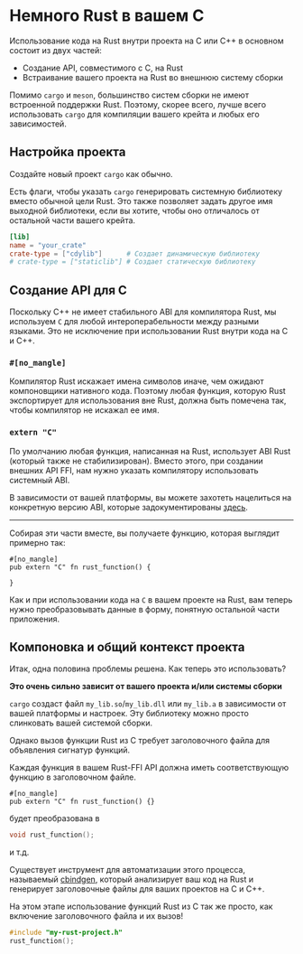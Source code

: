 # Немного Rust в вашем C

Использование кода на Rust внутри проекта на C или C++ в основном состоит из двух частей:

- Создание API, совместимого с C, на Rust
- Встраивание вашего проекта на Rust во внешнюю систему сборки

Помимо `cargo` и `meson`, большинство систем сборки не имеют встроенной поддержки Rust. Поэтому, скорее всего, лучше всего использовать `cargo` для компиляции вашего крейта и любых его зависимостей.

## Настройка проекта

Создайте новый проект `cargo` как обычно.

Есть флаги, чтобы указать `cargo` генерировать системную библиотеку вместо обычной цели Rust. Это также позволяет задать другое имя выходной библиотеки, если вы хотите, чтобы оно отличалось от остальной части вашего крейта.

```toml
[lib]
name = "your_crate"
crate-type = ["cdylib"]      # Создает динамическую библиотеку
# crate-type = ["staticlib"] # Создает статическую библиотеку
```

## Создание API для C

Поскольку C++ не имеет стабильного ABI для компилятора Rust, мы используем `C` для любой интероперабельности между разными языками. Это не исключение при использовании Rust внутри кода на C и C++.

### `#[no_mangle]`

Компилятор Rust искажает имена символов иначе, чем ожидают компоновщики нативного кода. Поэтому любая функция, которую Rust экспортирует для использования вне Rust, должна быть помечена так, чтобы компилятор не искажал ее имя.

### `extern "C"`

По умолчанию любая функция, написанная на Rust, использует ABI Rust (который также не стабилизирован). Вместо этого, при создании внешних API FFI, нам нужно указать компилятору использовать системный ABI.

В зависимости от вашей платформы, вы можете захотеть нацелиться на конкретную версию ABI, которые задокументированы [здесь](https://doc.rust-lang.org/reference/items/external-blocks.html).

---

Собирая эти части вместе, вы получаете функцию, которая выглядит примерно так:

```rust,ignore
#[no_mangle]
pub extern "C" fn rust_function() {

}
```

Как и при использовании кода на `C` в вашем проекте на Rust, вам теперь нужно преобразовывать данные в форму, понятную остальной части приложения.

## Компоновка и общий контекст проекта

Итак, одна половина проблемы решена. Как теперь это использовать?

**Это очень сильно зависит от вашего проекта и/или системы сборки**

`cargo` создаст файл `my_lib.so`/`my_lib.dll` или `my_lib.a` в зависимости от вашей платформы и настроек. Эту библиотеку можно просто слинковать вашей системой сборки.

Однако вызов функции Rust из C требует заголовочного файла для объявления сигнатур функций.

Каждая функция в вашем Rust-FFI API должна иметь соответствующую функцию в заголовочном файле.

```rust,ignore
#[no_mangle]
pub extern "C" fn rust_function() {}
```

будет преобразована в

```C
void rust_function();
```

и т.д.

Существует инструмент для автоматизации этого процесса, называемый [cbindgen], который анализирует ваш код на Rust и генерирует заголовочные файлы для ваших проектов на C и C++.

[cbindgen]: https://github.com/eqrion/cbindgen

На этом этапе использование функций Rust из C так же просто, как включение заголовочного файла и их вызов!

```C
#include "my-rust-project.h"
rust_function();
```
